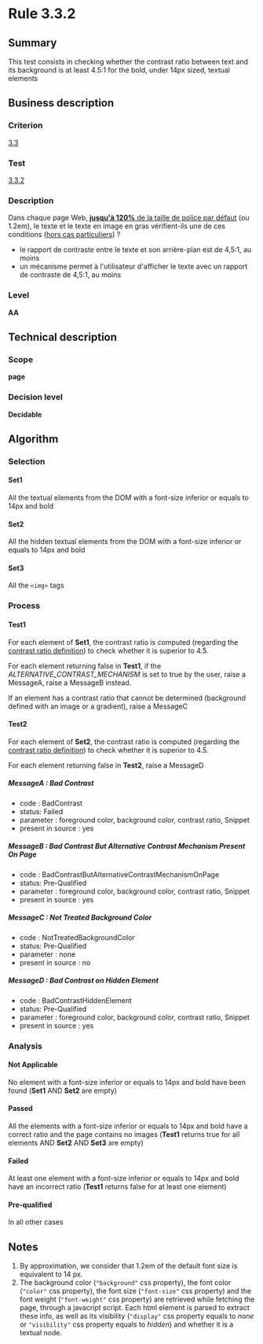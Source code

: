 # Rule 3.3.2

## Summary

This test consists in checking whether the contrast ratio between text
and its background is at least 4.5:1 for the bold, under 14px sized,
textual elements

## Business description

### Criterion

[3.3](http://references.modernisation.gouv.fr/sites/default/files/RGAA3_RC2-1/referentiel_technique.htm#crit-3-3)

### Test

[3.3.2](http://references.modernisation.gouv.fr/sites/default/files/RGAA3_RC2-1/referentiel_technique.htm#test-3-3-2)

### Description

Dans chaque page Web, <a href="http://references.modernisation.gouv.fr/sites/default/files/RGAA3_RC2-1/glossaire.htm#mTailleCaract%C3%A8re"><strong>jusqu'&agrave; 120%</strong> de la taille de police par d&eacute;faut</a> (ou 1.2em), le texte et le texte en image en gras v&eacute;rifient-ils une de ces conditions (<a href="http://references.modernisation.gouv.fr/sites/default/files/RGAA3_RC2-1/cas_particulier.htm#cpCrit3-" title="Cas particuliers pour le crit&egrave;re 3.3">hors cas particuliers</a>) ? 
 
 *  le rapport de contraste entre le texte et son arri&egrave;re-plan est de 4,5:1, au moins 
 * un m&eacute;canisme permet &agrave; l'utilisateur d'afficher le texte avec un rapport de contraste de 4,5:1, au moins 

### Level

**AA**

## Technical description

### Scope

**page**

### Decision level

**Decidable**

## Algorithm

### Selection

#### Set1

All the textual elements from the DOM with a font-size inferior or
equals to 14px and bold

#### Set2

All the hidden textual elements from the DOM with a font-size inferior
or equals to 14px and bold

#### Set3

All the `<img>` tags

### Process

#### Test1

For each element of **Set1**, the contrast ratio is computed (regarding the
[contrast ratio
definition](http://www.w3.org/TR/WCAG20/#contrast-ratiodef)) to check
whether it is superior to 4.5.

For each element returning false in **Test1**, if the
*ALTERNATIVE_CONTRAST_MECHANISM* is set to true by the user, raise a
MessageA, raise a MessageB instead.

If an element has a contrast ratio that cannot be determined (background
defined with an image or a gradient), raise a MessageC

#### Test2

For each element of **Set2**, the contrast ratio is computed (regarding the
[contrast ratio
definition](http://www.w3.org/TR/WCAG20/#contrast-ratiodef)) to check
whether it is superior to 4.5.

For each element returning false in **Test2**, raise a MessageD

##### MessageA : Bad Contrast

-   code : BadContrast
-   status: Failed
-   parameter : foreground color, background color, contrast ratio, Snippet
-   present in source : yes

##### MessageB : Bad Contrast But Alternative Contrast Mechanism Present On Page

-   code : BadContrastButAlternativeContrastMechanismOnPage
-   status: Pre-Qualified
-   parameter : foreground color, background color, contrast ratio, Snippet
-   present in source : yes

##### MessageC : Not Treated Background Color

-   code : NotTreatedBackgroundColor
-   status: Pre-Qualified
-   parameter : none
-   present in source : no

##### MessageD : Bad Contrast on Hidden Element

-   code : BadContrastHiddenElement
-   status: Pre-Qualified
-   parameter : foreground color, background color, contrast ratio, Snippet
-   present in source : yes

### Analysis

#### Not Applicable

No element with a font-size inferior or equals to 14px and bold have been found (**Set1** AND **Set2** are empty)

#### Passed

All the elements with a font-size inferior or equals to 14px and bold have a correct ratio and the page contains no images (**Test1** returns true for all elements AND **Set2** AND **Set3** are empty)

#### Failed

At least one element with a font-size inferior or equals to 14px and bold have an incorrect ratio (**Test1** returns false for at least one element)

#### Pre-qualified

In all other cases

## Notes

1.  By approximation, we consider that 1.2em of the default font size is
    equivalent to 14 px.
2.  The background color (`"background"` css property), the font color
    (`"color"` css property), the font size (`"font-size"` css property) and
    the font weight (`"font-weight"` css property) are retrieved while
    fetching the page, through a javacript script. Each html element
    is parsed to extract these info, as well as its
    visibility (`"display"` css property equals to *none* or `"visibility"`
    css property equals to *hidden*) and whether it is a textual node.

